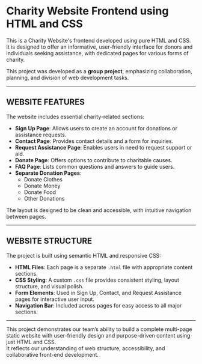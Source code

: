 # Charity Website Frontend using HTML and CSS

This is a Charity Website's frontend developed using pure HTML and CSS.  
It is designed to offer an informative, user-friendly interface for donors and individuals seeking assistance, with dedicated pages for various forms of charity.

This project was developed as a **group project**, emphasizing collaboration, planning, and division of web development tasks.

---

## WEBSITE FEATURES

The website includes essential charity-related sections:

- **Sign Up Page**: Allows users to create an account for donations or assistance requests.
- **Contact Page**: Provides contact details and a form for inquiries.
- **Request Assistance Page**: Enables users in need to request support or aid.
- **Donate Page**: Offers options to contribute to charitable causes.
- **FAQ Page**: Lists common questions and answers to guide users.
- **Separate Donation Pages**:
  - Donate Clothes
  - Donate Money
  - Donate Food
  - Other Donations

The layout is designed to be clean and accessible, with intuitive navigation between pages.

---

## WEBSITE STRUCTURE

The project is built using semantic HTML and responsive CSS:

- **HTML Files**: Each page is a separate `.html` file with appropriate content sections.
- **CSS Styling**: A custom `.css` file provides consistent styling, layout structure, and visual polish.
- **Form Elements**: Used in Sign Up, Contact, and Request Assistance pages for interactive user input.
- **Navigation Bar**: Included across pages for easy access to all major sections.

---

This project demonstrates our team’s ability to build a complete multi-page static website with user-friendly design and purpose-driven content using just HTML and CSS.  
It reflects our understanding of web structure, accessibility, and collaborative front-end development.
